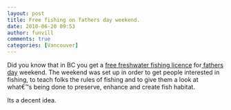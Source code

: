 ```yaml
---
layout: post
title: Free fishing on fathers day weekend.
date: 2010-06-20 09:53
author: funvill
comments: true
categories: [Vancouver]
---
```

Did you know that in BC you get a <a href="http://www.bcfamilyfishing.com/default.htm">free freshwater fishing licence</a> for<a href="http://en.wikipedia.org/wiki/Father's_Day"> fathers day</a> weekend. The weekend was set up in order to get people interested in fishing, to teach folks the rules of fishing and to give them a look at what€™s being done to preserve, enhance and create fish habitat.

Its a decent idea.
